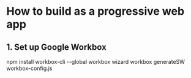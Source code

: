 # How to build as a progressive web app

## 1. Set up Google Workbox

npm install workbox-cli --global
workbox wizard
workbox generateSW workbox-config.js

